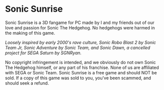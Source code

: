 # Sonic Sunrise
Sonic Sunrise is a 3D fangame for PC made by I and my friends out of our love and passion for Sonic The Hedgehog.
No hedgehogs were harmed in the making of this game.

*Loosely inspired by early 2000's rave culture, Sonic Robo Blast 2 by Sonic Team Jr, Sonic Adventure by Sonic Team, and Sonic Dawn, a cancelled project for SEGA Saturn by SGNRyan.*

No copyright infringement is intended, and we obviously do not own Sonic The Hedgehog himself, or any part of his franchise.
None of us are affiliated with SEGA or Sonic Team.
Sonic Sunrise is a free game and should NOT be sold. If a copy of this game was sold to you, you've been scammed, and should seek a refund.
